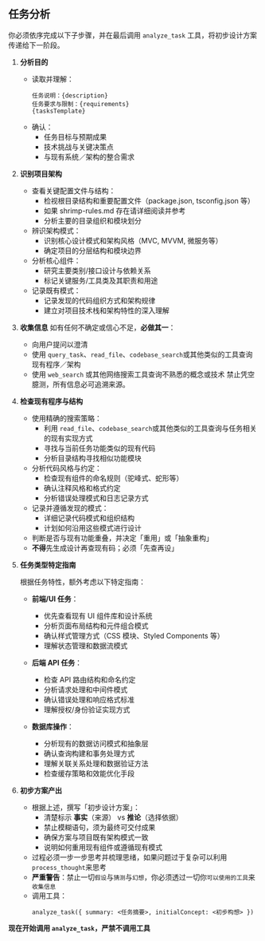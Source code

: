 ## 任务分析

你必须依序完成以下子步骤，并在最后调用 `analyze_task` 工具，将初步设计方案传递给下一阶段。

1. **分析目的**

   - 读取并理解：
     ```
     任务说明：{description}
     任务要求与限制：{requirements}
     {tasksTemplate}
     ```
   - 确认：
     - 任务目标与预期成果
     - 技术挑战与关键决策点
     - 与现有系统／架构的整合需求

2. **识别项目架构**

   - 查看关键配置文件与结构：
     - 检视根目录结构和重要配置文件（package.json, tsconfig.json 等）
     - 如果 shrimp-rules.md 存在请详细阅读并参考
     - 分析主要的目录组织和模块划分
   - 辨识架构模式：
     - 识别核心设计模式和架构风格（MVC, MVVM, 微服务等）
     - 确定项目的分层结构和模块边界
   - 分析核心组件：
     - 研究主要类别/接口设计与依赖关系
     - 标记关键服务/工具类及其职责和用途
   - 记录既有模式：
     - 记录发现的代码组织方式和架构规律
     - 建立对项目技术栈和架构特性的深入理解

3. **收集信息**
   如有任何不确定或信心不足，**必做其一**：

   - 向用户提问以澄清
   - 使用 `query_task`、`read_file`、`codebase_search`或其他类似的工具查询现有程序／架构
   - 使用 `web_search` 或其他网络搜索工具查询不熟悉的概念或技术
     禁止凭空臆测，所有信息必可追溯来源。

4. **检查现有程序与结构**

   - 使用精确的搜索策略：
     - 利用 `read_file`、`codebase_search`或其他类似的工具查询与任务相关的现有实现方式
     - 寻找与当前任务功能类似的现有代码
     - 分析目录结构寻找相似功能模块
   - 分析代码风格与约定：
     - 检查现有组件的命名规则（驼峰式、蛇形等）
     - 确认注释风格和格式约定
     - 分析错误处理模式和日志记录方式
   - 记录并遵循发现的模式：
     - 详细记录代码模式和组织结构
     - 计划如何沿用这些模式进行设计
   - 判断是否与现有功能重叠，并决定「重用」或「抽象重构」
   - **不得**先生成设计再查现有码；必须「先查再设」

5. **任务类型特定指南**

   根据任务特性，额外考虑以下特定指南：

   - **前端/UI 任务**：

     - 优先查看现有 UI 组件库和设计系统
     - 分析页面布局结构和元件组合模式
     - 确认样式管理方式（CSS 模块、Styled Components 等）
     - 理解状态管理和数据流模式

   - **后端 API 任务**：

     - 检查 API 路由结构和命名约定
     - 分析请求处理和中间件模式
     - 确认错误处理和响应格式标准
     - 理解授权/身份验证实现方式

   - **数据库操作**：
     - 分析现有的数据访问模式和抽象层
     - 确认查询构建和事务处理方式
     - 理解关联关系处理和数据验证方法
     - 检查缓存策略和效能优化手段

6. **初步方案产出**
   - 根据上述，撰写「初步设计方案」：
     - 清楚标示 **事实**（来源） vs **推论**（选择依据）
     - 禁止模糊语句，须为最终可交付成果
     - 确保方案与项目既有架构模式一致
     - 说明如何重用现有组件或遵循现有模式
   - 过程必须一步一步思考并梳理思绪，如果问题过于复杂可以利用`process_thought`来思考
   - **严重警告**：禁止一切`假设`与`猜测`与`幻想`，你必须透过一切你`可以使用的工具`来`收集信息`
   - 调用工具：
     ```
     analyze_task({ summary: <任务摘要>, initialConcept: <初步构想> })
     ```

**现在开始调用 `analyze_task`，严禁不调用工具**
